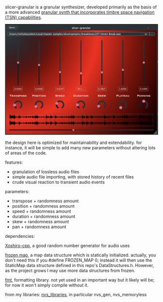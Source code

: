 slicer-granular is a granular synthesizer, developed primarily as the basis of a more advanced [granular synth that incorporates timbre space navigation (TSN) capabilities](https://github.com/nvssynthesis/tsn-granular/). 

![](picture.jpg "slicer-granular")

the design here is optimized for maintainability and extendability. for instance, it will be simple to add many new parameters without altering lots of areas of the code.

features:
<ul>
<li>granulation of lossless audio files</li>
<li>simple audio file importing, with stored history of recent files</li>
<li>crude visual reaction to transient audio events</li>
</ul>
parameters:
<ul>
<li>transpose + randomness amount</li>
<li>position + randomness amount</li>
<li>speed + randomness amount</li>
<li>duration + randomness amount</li>
<li>skew + randomness amount</li>
<li>pan + randomness amount</li>
</ul>

dependencies:

<a href="https://github.com/Reputeless/Xoshiro-cpp">Xoshiro-cpp</a>, a good random number generator for audio uses

<a href="https://github.com/serge-sans-paille/frozen">frozen map</a>, a map data structure which is  statically initialized. actually, you don't need this if you #define FROZEN_MAP 0; instead it will then use the StaticMap data structure defined in this repo's DataStructures.h. However, as the project grows I may use more data structures from frozen.

<a href="https://github.com/fmtlib/fmt">fmt</a>, formatting library. not yet used in an important way but it likely will be; for now it won't simply compile without it.

from my libraries:
<a href="https://github.com/nvssynthesis/nvs_libraries">nvs_libraries</a>, in particular nvs_gen, nvs_memoryless
